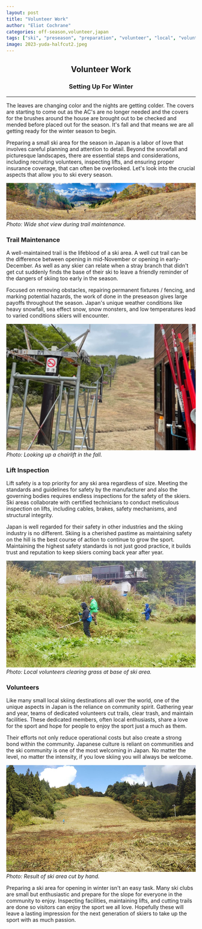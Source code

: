 ```yaml
---
layout: post
title: "Volunteer Work"
author: "Eliot Cochrane"
categories: off-season,volunteer,japan
tags: ["ski", "preseason", "preparation", "volunteer", "local", "volunteer work", "winter setup", "ski area preparation", "trail maintenance", "lift inspection", "volunteer contributions", "community spirit", "winter skiing", "Japanese skiing", "ski safety", "ski area maintenance", "skiing volunteers", "winter preparations"]
image: 2023-yuda-halfcut2.jpeg
---
```


## <center>Volunteer Work</center>
### <center>Setting Up For Winter</center>

***

The leaves are changing color and the nights are getting colder. The covers are starting to come out as the AC's are no longer needed and the covers for the brushes around the house are brought out to be checked and mended before placed out for the season. It's fall and that means we are all getting ready for the winter season to begin.

Preparing a small ski area for the season in Japan is a labor of love that involves careful planning and attention to detail. Beyond the snowfall and picturesque landscapes, there are essential steps and considerations, including recruiting volunteers, inspecting lifts, and ensuring proper insurance coverage, that can often be overlooked. Let's look into the crucial aspects that allow you to ski every season.

![Wide shot view during trail maintenance](/assets/img/yuda-cutting-2.jpeg)
*Photo: Wide shot view during trail maintenance.*

### Trail Maintenance

A well-maintained trail is the lifeblood of a ski area. A well cut trail can be the difference between opening in mid-November or opening in early-December. As well as any skier can relate when a stray branch that didn't get cut suddenly finds the base of their ski to leave a friendly reminder of the dangers of skiing too early in the season.

Focused on removing obstacles, repairing permanent fixtures / fencing, and marking potential hazards, the work of done in the preseason gives large payoffs throughout the season. Japan's unique weather conditions like heavy snowfall, sea effect snow, snow monsters, and low temperatures lead to varied conditions skiers will encounter.

![View looking up a chairlift in the fall](/assets/img/akihachi-lift-1.jpeg)
*Photo: Looking up a chairlift in the fall.*

### Lift Inspection

Lift safety is a top priority for any ski area regardless of size. Meeting the standards and guidelines for safety by the manufacturer and also the governing bodies requires endless inspections for the safety of the skiers. Ski areas collaborate with certified technicians to conduct meticulous inspection on lifts, including cables, brakes, safety mechanisms, and structural integrity. 

Japan is well regarded for their safety in other industries and the skiing industry is no different. Skiing is a cherished pastime as maintaining safety on the hill is the best course of action to continue to grow the sport. Maintaining the highest safety standards is not just good practice, it builds trust and reputation to keep skiers coming back year after year.

![Volunteers clearing grass at base of ski area](/assets/img/yuda-cutting-1.jpeg)
*Photo: Local volunteers clearing grass at base of ski area.*

### Volunteers

Like many small local skiing destinations all over the world, one of the unique aspects in Japan is the reliance on community spirit. Gathering year and year, teams of dedicated volunteers cut trails, clear trash, and maintain facilities. These dedicated members, often local enthusiasts, share a love for the sport and hope for people to enjoy the sport just a much as them.

Their efforts not only reduce operational costs but also create a strong bond within the community. Japanese culture is reliant on communities and the ski community is one of the most welcoming in Japan. No matter the level, no matter the intensity, if you love skiing you will always be welcome.

![Result of ski area cut by hand](/assets/img/yuda-cutting-3.jpg)
*Photo: Result of ski area cut by hand.*

Preparing a ski area for opening in winter isn't an easy task. Many ski clubs are small but enthusiastic and prepare for the slope for everyone in the community to enjoy. Inspecting facilities, maintaining lifts, and cutting trails are done so visitors can enjoy the sport we all love. Hopefully these will leave a lasting impression for the next generation of skiers to take up the sport with as much passion.
